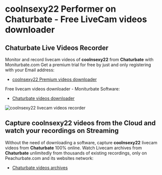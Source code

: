# coolnsexy22 Performer on Chaturbate - Free LiveCam videos downloader

## Chaturbate Live Videos Recorder

Monitor and record livecam videos of **coolnsexy22** from **Chaturbate** with Moniturbate.com
Get a premium trial for free by just and only registering with your Email address:
* [coolnsexy22 Premium videos downloader](https://moniturbate.com/request-demo-licence-key.html)

Free livecam videos downloader - Moniturbate Software:
* [Chaturbate videos downloader](https://moniturbate.com/moniturbate-download-software.html)

![coolnsexy22 livecam videos recorder](https://peachurnet.com/templates/moniturbate-software.png)


## Capture coolnsexy22 videos from the Cloud and watch your recordings on Streaming

Without the need of downloading a software, capture **coolnsexy22** livecam videos from **Chaturbate** 100% online.
Watch Livecam archives from **Chaturbate** unlimitedly from thousands of existing recordings, only on Peachurbate.com and its websites network:
* [Chaturbate videos archives](https://peachurnet.com/)
